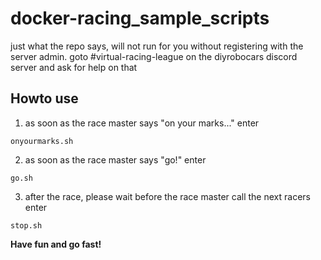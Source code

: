# docker-racing_sample_scripts
just what the repo says, will not run for you without registering with the server admin. goto #virtual-racing-league on the diyrobocars discord server and ask for help on that

## Howto use

1. as soon as the race master says "on your marks..." enter

```onyourmarks.sh```

2. as soon as the race master says "go!" enter

```go.sh```

3. after the race, please wait before the race master call the next racers enter

```stop.sh```

**Have fun and go fast!**